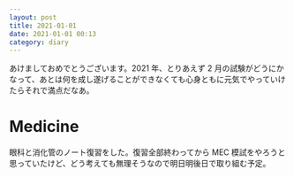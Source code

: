 ```yaml
---
layout: post
title: 2021-01-01
date: 2021-01-01 00:13
category: diary
---
```


あけましておめでとうございます。2021 年、とりあえず 2 月の試験がどうにかなって、あとは何を成し遂げることができなくても心身ともに元気でやっていけたらそれで満点だなあ。

# Medicine
眼科と消化管のノート復習をした。復習全部終わってから MEC 模試をやろうと思っていたけど、どう考えても無理そうなので明日明後日で取り組む予定。